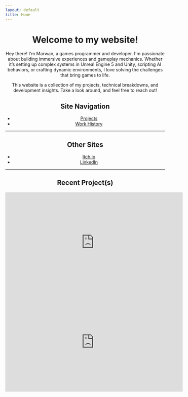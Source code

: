 ```yaml
---
layout: default
title: Home
---
```


<div align="center">
  
# Welcome to my website!


Hey there! I'm Marwan, a games programmer and developer. I'm passionate about building immersive experiences and gameplay mechanics. Whether it’s setting up complex systems in Unreal Engine 5 and Unity, scripting AI behaviors, or crafting dynamic environments, I love solving the challenges that bring games to life.

This website is a collection of my projects, technical breakdowns, and development insights.
Take a look around, and feel free to reach out!


## Site Navigation 


- [Projects](projects.md)  
- [Work History](work-history.md)

---


## Other Sites

- [Itch.io](https://goldleafinteractive.itch.io)  
- [LinkedIn](https://www.linkedin.com/in/marwan-charafeddine-213065155)  

---


## Recent Project(s)


<iframe width="560" height="315" src="https://youtube.com/embed/GfrDt166KZI" frameborder="0" allowfullscreen>

---

</iframe><iframe width="560" height="315" src="https://youtube.com/embed/Z-7c43uqa5s" frameborder="0" allowfullscreen>

</div>
